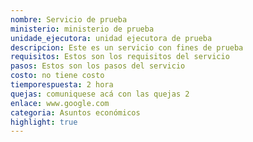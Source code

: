 ```yaml
---
nombre: Servicio de prueba
ministerio: ministerio de prueba
unidade_ejecutora: unidad ejecutora de prueba
descripcion: Este es un servicio con fines de prueba
requisitos: Estos son los requisitos del servicio
pasos: Estos son los pasos del servicio
costo: no tiene costo
tiemporespuesta: 2 hora
quejas: comuniquese acá con las quejas 2
enlace: www.google.com
categoria: Asuntos económicos
highlight: true
---
```

